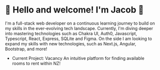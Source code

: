 # 🚀 Hello and welcome! I'm Jacob 👋

I'm a full-stack web developer on a continuous learning journey to build on my skills in the ever-evolving tech landscape. Currently, I'm diving deeper into mastering technologies such as Chakra UI, Auth0, Javascript, Typescript, React, Express, SQLite and Figma. On the side I am looking to expand my skills with new technologies, such as Next.js, Angular, Bootstrap, and more!

- Current Project: Vacancy An intuitive platform for finding available rooms to rent within NZ!
